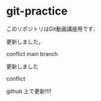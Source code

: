 # git-practice
このリポジトリはGit動画講座用です．



更新しました。

conflict main branch


更新しました


conflict


github 上で更新!!!!
